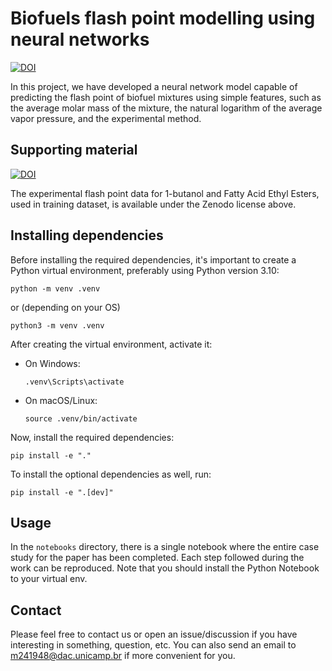 # Biofuels flash point modelling using neural networks

[![DOI](https://zenodo.org/badge/DOI/10.5281/zenodo.13912247.svg)](https://doi.org/10.5281/zenodo.13912247)

In this project, we have developed a neural network model capable of predicting the flash point of biofuel mixtures using simple features, such as the average molar mass of the mixture, the natural logarithm of the average vapor pressure, and the experimental method.


## Supporting material

[![DOI](https://zenodo.org/badge/DOI/10.5281/zenodo.13633431.svg)](https://doi.org/10.5281/zenodo.13633431)

The experimental flash point data for 1-butanol and Fatty Acid Ethyl Esters, used in training dataset, is available under the Zenodo license above.

## Installing dependencies

Before installing the required dependencies, it's important to create a Python virtual environment, preferably using Python version 3.10:

```shell
python -m venv .venv
```
or (depending on your OS)
```shell
python3 -m venv .venv
```

After creating the virtual environment, activate it:
- On Windows:
    ```shell
    .venv\Scripts\activate
    ```
- On macOS/Linux:
    ```shell
    source .venv/bin/activate
    ```
Now, install the required dependencies:
```shell
pip install -e "."
```

To install the optional dependencies as well, run:
```shell
pip install -e ".[dev]"
```

## Usage

In the ```notebooks``` directory, there is a single notebook where the entire case study for the paper has been completed. Each step followed during the work can be reproduced.
Note that you should install the Python Notebook to your virtual env.

## Contact

Please feel free to contact us or open an issue/discussion if you have interesting in something, question, etc. You can also send an email to m241948@dac.unicamp.br if more convenient for you.